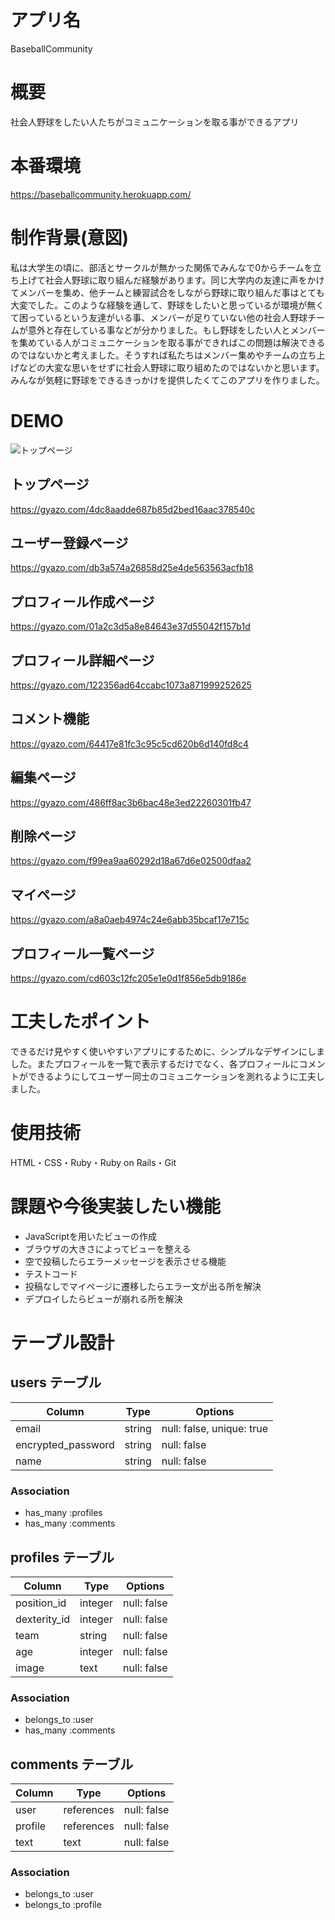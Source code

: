 # アプリ名
BaseballCommunity
# 概要
社会人野球をしたい人たちがコミュニケーションを取る事ができるアプリ
# 本番環境
https://baseballcommunity.herokuapp.com/
# 制作背景(意図)
私は大学生の頃に、部活とサークルが無かった関係でみんなで0からチームを立ち上げて社会人野球に取り組んだ経験があります。同じ大学内の友達に声をかけてメンバーを集め、他チームと練習試合をしながら野球に取り組んだ事はとても大変でした。このような経験を通して、野球をしたいと思っているが環境が無くて困っているという友達がいる事、メンバーが足りていない他の社会人野球チームが意外と存在している事などが分かりました。もし野球をしたい人とメンバーを集めている人がコミュニケーションを取る事ができればこの問題は解決できるのではないかと考えました。そうすれば私たちはメンバー集めやチームの立ち上げなどの大変な思いをせずに社会人野球に取り組めたのではないかと思います。みんなが気軽に野球をできるきっかけを提供したくてこのアプリを作りました。
# DEMO
![トップページ](https://gyazo.com/4dc8aadde687b85d2bed16aac378540c)
## トップページ
https://gyazo.com/4dc8aadde687b85d2bed16aac378540c
## ユーザー登録ページ
https://gyazo.com/db3a574a26858d25e4de563563acfb18
## プロフィール作成ページ
https://gyazo.com/01a2c3d5a8e84643e37d55042f157b1d
## プロフィール詳細ページ
https://gyazo.com/122356ad64ccabc1073a871999252625
## コメント機能
https://gyazo.com/64417e81fc3c95c5cd620b6d140fd8c4
## 編集ページ
https://gyazo.com/486ff8ac3b6bac48e3ed22260301fb47
## 削除ページ
https://gyazo.com/f99ea9aa60292d18a67d6e02500dfaa2
## マイページ
https://gyazo.com/a8a0aeb4974c24e6abb35bcaf17e715c
## プロフィール一覧ページ
https://gyazo.com/cd603c12fc205e1e0d1f856e5db9186e

# 工夫したポイント
できるだけ見やすく使いやすいアプリにするために、シンプルなデザインにしました。またプロフィールを一覧で表示するだけでなく、各プロフィールにコメントができるようにしてユーザー同士のコミュニケーションを測れるように工夫しました。
# 使用技術
HTML・CSS・Ruby・Ruby on Rails・Git 
# 課題や今後実装したい機能
* JavaScriptを用いたビューの作成
* ブラウザの大きさによってビューを整える
* 空で投稿したらエラーメッセージを表示させる機能
* テストコード
* 投稿なしでマイページに遷移したらエラー文が出る所を解決
* デプロイしたらビューが崩れる所を解決


# テーブル設計

## users テーブル

| Column              | Type       | Options                   |
| --------            | ------     | -----------               |
| email               | string     | null: false, unique: true |
| encrypted_password  | string     | null: false               |
| name                | string     | null: false               |

### Association

- has_many :profiles
- has_many :comments

## profiles テーブル

| Column           | Type       | Options     |
| --------         | ------     | ----------- |
| position_id      | integer    | null: false |
| dexterity_id     | integer    | null: false |
| team             | string     | null: false |
| age              | integer    | null: false |
| image            | text       | null: false |

### Association

- belongs_to :user
- has_many :comments

## comments テーブル

| Column    | Type       | Options     |
| --------  | ------     | ----------- |
| user      | references | null: false |
| profile   | references | null: false |
| text      | text       | null: false |

### Association

- belongs_to :user
- belongs_to :profile